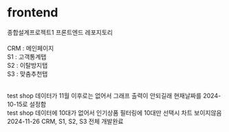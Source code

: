 # frontend
종합설계프로젝트1 프론트엔드 레포지토리
<br> <br>
CRM : 메인페이지 <br>
S1 : 고객통계탭 <br>
S2 : 이탈방지탭 <br>
S3 : 맞춤추천탭

<br>test shop 데이터가 11월 이후로는 없어서 그래프 출력이 안되길래 현재날짜를 2024-10-15로 설정함
<br>test shop 데이터에 10대가 없어서 인기상품 필터링에 10대만 선택시 차트 보이지않음
<br>2024-11-26 CRM, S1, S2, S3 전체 개발완료
